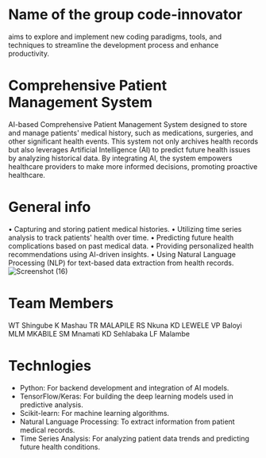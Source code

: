 # Name of the group code-innovator
 aims to explore and implement new coding paradigms, tools, and techniques to streamline the development process and enhance productivity.
# Comprehensive Patient Management System
AI-based Comprehensive Patient Management System designed to store and manage patients' medical history, such as medications, surgeries, and other significant health events. This system not only archives health records but also leverages Artificial Intelligence (AI) to predict future health issues by analyzing historical data. By integrating AI, the system empowers healthcare providers to make more informed decisions, promoting proactive healthcare. 
# General info
•	Capturing and storing patient medical histories. 
•	Utilizing time series analysis to track patients' health over time. 
•	Predicting future health complications based on past medical data. 
•	Providing personalized health recommendations using AI-driven insights. 
•	Using Natural Language Processing (NLP) for text-based data extraction from health records. 
![Screenshot (16)](https://github.com/user-attachments/assets/5e8f8d0c-f77d-4d23-a4e5-7335be038f82)
# Team Members
WT Shingube 
K Mashau 
TR MALAPILE
RS Nkuna 
KD LEWELE 
VP Baloyi 
MLM MKABILE
SM Mnamati 
KD Sehlabaka 
LF Malambe
# Technlogies
- Python: For backend development and integration of AI models.  
- TensorFlow/Keras: For building the deep learning models used in predictive analysis.  
- Scikit-learn: For machine learning algorithms.  
- Natural Language Processing: To extract information from patient medical records.  
- Time Series Analysis: For analyzing patient data trends and predicting future health conditions. 
